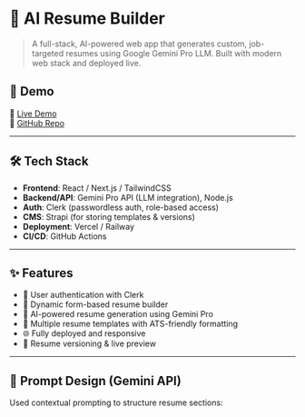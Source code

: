 # 🧠 AI Resume Builder

> A full-stack, AI-powered web app that generates custom, job-targeted resumes using Google Gemini Pro LLM. Built with modern web stack and deployed live.

## 🚀 Demo

🔗 [Live Demo](https://your-live-url.com)  
📁 [GitHub Repo](https://github.com/your-username/ai-resume-builder)

---

## 🛠️ Tech Stack

- **Frontend**: React / Next.js / TailwindCSS
- **Backend/API**: Gemini Pro API (LLM integration), Node.js
- **Auth**: Clerk (passwordless auth, role-based access)
- **CMS**: Strapi (for storing templates & versions)
- **Deployment**: Vercel / Railway
- **CI/CD**: GitHub Actions

---

## ✨ Features

- 🔐 User authentication with Clerk
- 📝 Dynamic form-based resume builder
- 🤖 AI-powered resume generation using Gemini Pro
- 📄 Multiple resume templates with ATS-friendly formatting
- 🌐 Fully deployed and responsive
- 🔄 Resume versioning & live preview

---

## 🧠 Prompt Design (Gemini API)

Used contextual prompting to structure resume sections:
